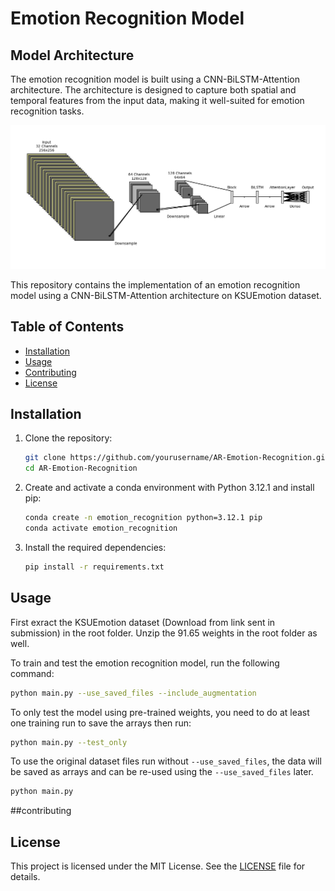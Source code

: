 # Emotion Recognition Model
## Model Architecture

The emotion recognition model is built using a CNN-BiLSTM-Attention architecture. The architecture is designed to capture both spatial and temporal features from the input data, making it well-suited for emotion recognition tasks.

![Model Architecture](Architecture.png)

This repository contains the implementation of an emotion recognition model using a CNN-BiLSTM-Attention architecture on KSUEmotion dataset.

## Table of Contents
- [Installation](#installation)
- [Usage](#usage)
- [Contributing](#contributing)
- [License](#license)

## Installation

1. Clone the repository:
    ```bash
    git clone https://github.com/yourusername/AR-Emotion-Recognition.git
    cd AR-Emotion-Recognition
    ```


2. Create and activate a conda environment with Python 3.12.1 and install pip:
    ```bash
    conda create -n emotion_recognition python=3.12.1 pip
    conda activate emotion_recognition
    ```
3. Install the required dependencies:
    ```bash
    pip install -r requirements.txt
    ```
    

## Usage
First exract the KSUEmotion dataset (Download from link sent in submission) in the root folder.
Unzip the 91.65 weights in the root folder as well.

To train and test the emotion recognition model, run the following command:
```bash
python main.py --use_saved_files --include_augmentation
```
To only test the model using pre-trained weights, you need to do at least one training run to save the arrays then run:
```bash
python main.py --test_only
```

To use the original dataset files run without `--use_saved_files`, the data will be saved as arrays and can be re-used using the `--use_saved_files` later.

```bash
python main.py 
```

##contributing


## License

This project is licensed under the MIT License. See the [LICENSE](LICENSE) file for details.
